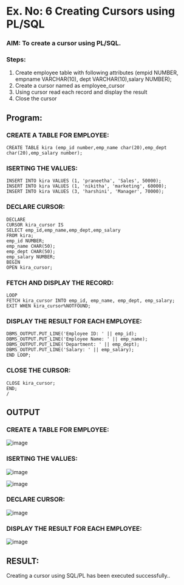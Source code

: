 # Ex. No: 6 Creating Cursors using PL/SQL

### AIM: To create a cursor using PL/SQL.

### Steps:
1. Create employee table with following attributes (empid NUMBER, empname VARCHAR(10), dept VARCHAR(10),salary NUMBER);
2. Create a cursor named as employee_cursor
3. Using cursor read each record and display the result
4. Close the cursor

## Program:
### CREATE A TABLE FOR EMPLOYEE:

```
CREATE TABLE kira (emp_id number,emp_name char(20),emp_dept char(20),emp_salary number);
```
### ISERTING THE VALUES:
```
INSERT INTO kira VALUES (1, 'praneetha', 'Sales', 50000);
INSERT INTO kira VALUES (1, 'nikitha', 'marketing', 60000);
INSERT INTO kira VALUES (3, 'harshini', 'Manager', 70000);

```
### DECLARE CURSOR:
```
DECLARE
CURSOR kira_cursor IS
SELECT emp_id,emp_name,emp_dept,emp_salary
FROM kira;
emp_id NUMBER;
emp_name CHAR(50);
emp_dept CHAR(50);
emp_salary NUMBER;
BEGIN
OPEN kira_cursor;
```
### FETCH AND DISPLAY THE RECORD:
```
LOOP
FETCH kira_cursor INTO emp_id, emp_name, emp_dept, emp_salary;
EXIT WHEN kira_cursor%NOTFOUND;
```
### DISPLAY THE RESULT FOR EACH EMPLOYEE:
```
DBMS_OUTPUT.PUT_LINE('Employee ID: ' || emp_id);
DBMS_OUTPUT.PUT_LINE('Employee Name: ' || emp_name);
DBMS_OUTPUT.PUT_LINE('Department: ' || emp_dept);
DBMS_OUTPUT.PUT_LINE('Salary: ' || emp_salary);
END LOOP;
```
### CLOSE THE CURSOR:
```
CLOSE kira_cursor;
END;
/
```
## OUTPUT
### CREATE A TABLE FOR EMPLOYEE:

![image](https://github.com/MSowmya28/Ex-6-Creating-Cursors-using-PL-SQL/assets/94154791/cc544a55-c86d-4b58-bc53-f66682f25514)


### ISERTING THE VALUES:

![image](https://github.com/MSowmya28/Ex-6-Creating-Cursors-using-PL-SQL/assets/94154791/781bb0b0-7006-4803-b880-c17f4e32cdd2)

![image](https://github.com/MSowmya28/Ex-6-Creating-Cursors-using-PL-SQL/assets/94154791/8779efb1-08d8-41d7-a014-65c75cca0adf)

### DECLARE CURSOR:

![image](https://github.com/MSowmya28/Ex-6-Creating-Cursors-using-PL-SQL/assets/94154791/14fe2b9c-617f-4b16-8fe1-8d36203b0127)

### DISPLAY THE RESULT FOR EACH EMPLOYEE:

![image](https://github.com/MSowmya28/Ex-6-Creating-Cursors-using-PL-SQL/assets/94154791/992164bd-1b15-4b35-a1e8-4b56a9ba57d8)


## RESULT:
Creating a cursor using SQL/PL has been executed successfully..
